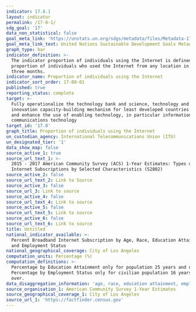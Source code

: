 ```yaml
---
indicator: 17.8.1
layout: indicator
permalink: /17-8-1/
sdg_goal: '17'
data_non_statistical: false
goal_meta_link: 'https://unstats.un.org/sdgs/metadata/files/Metadata-17-08-01.pdf '
goal_meta_link_text: United Nations Sustainable Development Goals Metadata (PDF 469 KB)
graph_type: bar
indicator_definition: >-
  The indicator proportion of individuals using the Internet is defined as the
  proportion of individuals who used the Internet from any location in the last
  three months.
indicator_name: Proportion of individuals using the Internet
indicator_sort_order: 17-08-01
published: true
reporting_status: complete
target: >-
  Fully operationalize the technology bank and science, technology and
  innovation capacity-building mechanism for least developed countries by 2017
  and enhance the use of enabling technology, in particular information and
  communications technology
target_id: '17.8'
graph_title: Proportion of individuals using the Internet
un_custodian_agency: International Telecommunications Union (ITU)
un_designated_tier: '1'
data_show_map: false
source_active_1: true
source_url_text_1: >-
  2015 - 2017 American Community Survey (ACS) 1-Year Estimates: Types of
  Internet Subscriptions by Selected Characteristics (S2802)
source_active_2: false
source_url_text_2: Link to Source
source_active_3: false
source_url_3: Link to source
source_active_4: false
source_url_text_4: Link to source
source_active_5: false
source_url_text_5: Link to source
source_active_6: false
source_url_text_6: Link to source
title: Untitled
national_indicator_available: >-
  Percent Broadband Internet Subscription by Age, Race, Education Attainment,
  and Employment Status
national_geographical_coverage: City of Los Angeles
computation_units: Percentage (%)
computation_definitions: >-
  Percentage by Education Attainment only for population 25 years and over.
  Percentage by Employment Status only for civilian population 16 years and
  over.
data_disaggregation_information: 'age, race, education attainment, employment status'
source_organisation_1: American Community Survey 1-Year Estimates
source_geographical_coverage_1: City of Los Angeles
source_url_1: 'https://factfinder.census.gov'
---
```

